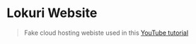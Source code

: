 # Lokuri Website
> Fake cloud hosting webiste used in this [YouTube tutorial](https://www.youtube.com/watch?v=p0bGHP-PXD4&t=2368s)
